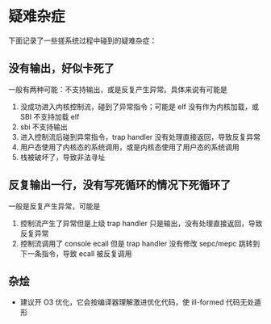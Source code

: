 # 疑难杂症

下面记录了一些搓系统过程中碰到的疑难杂症：

## 没有输出，好似卡死了

一般有两种可能：不支持输出，或是反复产生异常。具体来说有可能是

1. 没成功进入内核控制流，碰到了异常指令；可能是 elf 没有作为内核加载，或 SBI 不支持加载 elf
2. sbi 不支持输出
3. 进入控制流后碰到异常指令，trap handler 没有处理直接返回，导致反复异常
4. 用户态使用了内核态的系统调用，或是内核态使用了用户态的系统调用
5. 栈被破坏了，导致非法寻址

## 反复输出一行，没有写死循环的情况下死循环了

一般是反复产生异常，可能是

1. 控制流产生了异常但是上级 trap handler 只是输出，没有处理直接返回，导致反复异常
2. 控制流调用了 console ecall 但是 trap handler 没有修改 sepc/mepc 跳转到下一条指令，导致 ecall 被反复调用

## 杂烩
- 建议开 O3 优化，它会按编译器理解激进优化代码，使 ill-formed 代码无处遁形